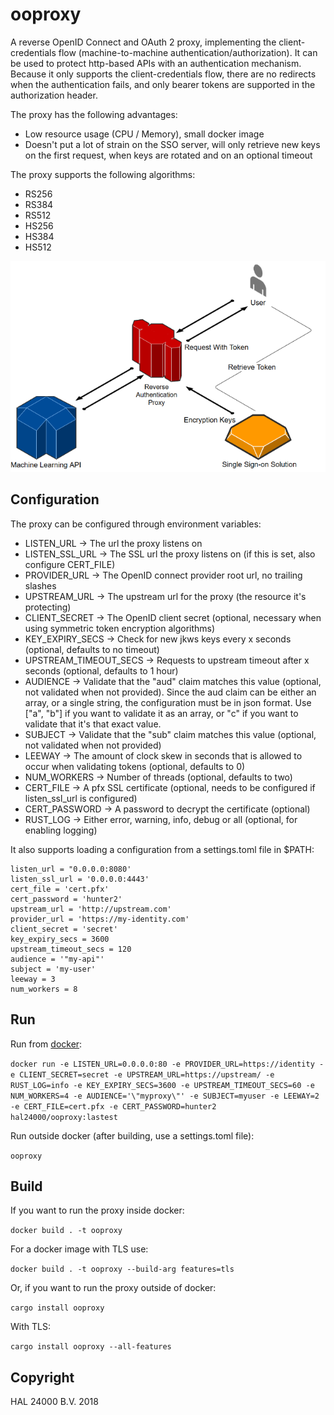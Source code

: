 # ooproxy

A reverse OpenID Connect and OAuth 2 proxy, implementing the client-credentials flow (machine-to-machine authentication/authorization). It can be used to protect http-based APIs with an authentication mechanism. Because it only supports the client-credentials flow, there are no redirects when the authentication fails, and only bearer tokens are supported in the authorization header. 

The proxy has the following advantages:
* Low resource usage (CPU / Memory), small docker image
* Doesn't put a lot of strain on the SSO server, will only retrieve new keys on the first request, when keys are rotated and on an optional timeout

The proxy supports the following algorithms:

* RS256
* RS384
* RS512
* HS256
* HS384
* HS512

![The reverse authentication proxy](proxy.png)

## Configuration

The proxy can be configured through environment variables:

* LISTEN_URL -> The url the proxy listens on
* LISTEN_SSL_URL -> The SSL url the proxy listens on (if this is set, also configure CERT_FILE)
* PROVIDER_URL -> The OpenID connect provider root url, no trailing slashes
* UPSTREAM_URL -> The upstream url for the proxy (the resource it's protecting)
* CLIENT_SECRET -> The OpenID client secret (optional, necessary when using symmetric token encryption algorithms)
* KEY_EXPIRY_SECS -> Check for new jkws keys every x seconds (optional, defaults to no timeout)
* UPSTREAM_TIMEOUT_SECS -> Requests to upstream timeout after x seconds (optional, defaults to 1 hour)
* AUDIENCE -> Validate that the "aud" claim matches this value (optional, not validated when not provided). Since the aud claim can be either an array, or a single string, the configuration must be in json format. Use ["a", "b"] if you want to validate it as an array, or "c" if you want to validate that it's that exact value.
* SUBJECT -> Validate that the "sub" claim matches this value (optional, not validated when not provided)
* LEEWAY -> The amount of clock skew in seconds that is allowed to occur when validating tokens (optional, defaults to 0)
* NUM_WORKERS -> Number of threads (optional, defaults to two)
* CERT_FILE -> A pfx SSL certificate (optional, needs to be configured if listen_ssl_url is configured)
* CERT_PASSWORD -> A password to decrypt the certificate (optional)
* RUST_LOG -> Either error, warning, info, debug or all (optional, for enabling logging)

It also supports loading a configuration from a settings.toml file in $PATH:

```
listen_url = "0.0.0.0:8080'
listen_ssl_url = '0.0.0.0:4443'
cert_file = 'cert.pfx'
cert_password = 'hunter2'
upstream_url = 'http://upstream.com'
provider_url = 'https://my-identity.com'
client_secret = 'secret'
key_expiry_secs = 3600
upstream_timeout_secs = 120
audience = '"my-api"'
subject = 'my-user'
leeway = 3
num_workers = 8
```

## Run

Run from [docker](https://hub.docker.com/r/hal24000/ooproxy/):

`docker run -e LISTEN_URL=0.0.0.0:80 -e PROVIDER_URL=https://identity -e CLIENT_SECRET=secret -e UPSTREAM_URL=https://upstream/ -e RUST_LOG=info -e KEY_EXPIRY_SECS=3600 -e UPSTREAM_TIMEOUT_SECS=60 -e NUM_WORKERS=4 -e AUDIENCE='\"myproxy\"' -e SUBJECT=myuser -e LEEWAY=2 -e CERT_FILE=cert.pfx -e CERT_PASSWORD=hunter2 hal24000/ooproxy:lastest`

Run outside docker (after building, use a settings.toml file):

`ooproxy`

## Build

If you want to run the proxy inside docker:

`docker build . -t ooproxy`

For a docker image with TLS use:

`docker build . -t ooproxy --build-arg features=tls`

Or, if you want to run the proxy outside of docker:

`cargo install ooproxy`

With TLS:

`cargo install ooproxy --all-features`

## Copyright

HAL 24000 B.V. 2018
